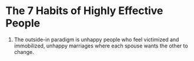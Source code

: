 # The 7 Habits of Highly Effective People

1. The outside-in paradigm is unhappy people who feel victimized and immobilized, unhappy marriages where each spouse wants the other to change.

